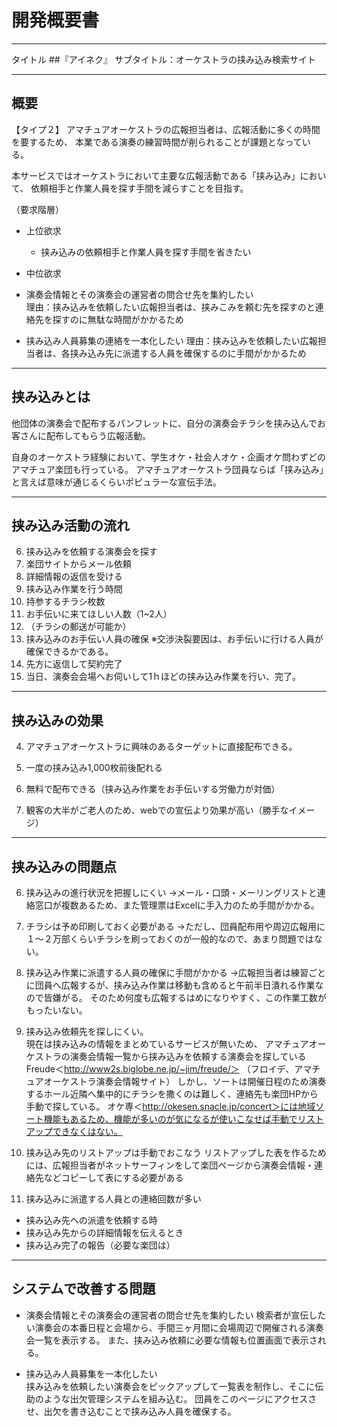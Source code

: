 #  開発概要書

-------
タイトル
##『アイネク』
サブタイトル：オーケストラの挟み込み検索サイト

---------
## 概要

【タイプ２】
アマチュアオーケストラの広報担当者は、広報活動に多くの時間を要するため、
本業である演奏の練習時間が削られることが課題となっている。

本サービスではオーケストラにおいて主要な広報活動である「挟み込み」において、
依頼相手と作業人員を探す手間を減らすことを目指す。

（要求階層）
* 上位欲求
  * 挟み込みの依頼相手と作業人員を探す手間を省きたい

* 中位欲求
 *  演奏会情報とその演奏会の運営者の問合せ先を集約したい  
 理由：挟み込みを依頼したい広報担当者は、挟みこみを頼む先を探すのと連絡先を探すのに無駄な時間がかかるため

 * 挟み込み人員募集の連絡を一本化したい
  理由：挟み込みを依頼したい広報担当者は、各挟み込み先に派遣する人員を確保するのに手間がかかるため

---------
## 挟み込みとは
他団体の演奏会で配布するパンフレットに、自分の演奏会チラシを挟み込んでお客さんに配布してもらう広報活動。

自身のオーケストラ経験において、学生オケ・社会人オケ・企画オケ問わずどのアマチュア楽団も行っている。
アマチュアオーケストラ団員ならば「挟み込み」と言えば意味が通じるくらいポピュラーな宣伝手法。

---------
## 挟み込み活動の流れ
6. 挟み込みを依頼する演奏会を探す
5. 楽団サイトからメール依頼
4. 詳細情報の返信を受ける
 9. 挟み込み作業を行う時間
 9. 持参するチラシ枚数
 9. お手伝いに来てほしい人数（1~2人）
 9. （チラシの郵送が可能か）
3. 挟み込みのお手伝い人員の確保
※交渉決裂要因は、お手伝いに行ける人員が確保できるかである。
2. 先方に返信して契約完了
1. 当日、演奏会会場へお伺いして1ｈほどの挟み込み作業を行い、完了。

---------
## 挟み込みの効果
4. アマチュアオーケストラに興味のあるターゲットに直接配布できる。

3. 一度の挟み込み1,000枚前後配れる

2. 無料で配布できる（挟み込み作業をお手伝いする労働力が対価）

1.  観客の大半がご老人のため、webでの宣伝より効果が高い（勝手なイメージ）

-------
##  挟み込みの問題点
6. 挟み込みの進行状況を把握しにくい
→メール・口頭・メーリングリストと連絡窓口が複数あるため、また管理票はExcelに手入力のため手間がかかる。

5. チラシは予め印刷しておく必要がある
→ただし、団員配布用や周辺広報用に１～２万部くらいチラシを刷っておくのが一般的なので、あまり問題ではない。

4. 挟み込み作業に派遣する人員の確保に手間がかかる
→広報担当者は練習ごとに団員へ広報するが、挟み込み作業は移動も含めると午前半日潰れる作業なので皆嫌がる。
そのため何度も広報するはめになりやすく、この作業工数がもったいない。

3.  挟み込み依頼先を探しにくい。  
現在は挟み込みの情報をまとめているサービスが無いため、
アマチュアオーケストラの演奏会情報一覧から挟み込みを依頼する演奏会を探している
Freude＜http://www2s.biglobe.ne.jp/~jim/freude/＞
（フロイデ、アマチュアオーケストラ演奏会情報サイト）
しかし、ソートは開催日程のため演奏するホール近隣へ集中的にチラシを撒くのは難しく、連絡先も楽団HPから手動で探している。
オケ専＜http://okesen.snacle.jp/concert＞には地域ソート機能もあるため、機能が多いのが気になるが使いこなせば手動でリストアップできなくはない。

2.   挟み込み先のリストアップは手動でおこなう
リストアップした表を作るためには、広報担当者がネットサーフィンをして楽団ページから演奏会情報・連絡先などコピーして表にする必要がある

1.  挟み込みに派遣する人員との連絡回数が多い
* 挟み込み先への派遣を依頼する時
* 挟み込み先からの詳細情報を伝えるとき
* 挟み込み完了の報告（必要な楽団は）

---------
## システムで改善する問題

*  演奏会情報とその演奏会の運営者の問合せ先を集約したい
検索者が宣伝したい演奏会の本番日程と会場から、手間三ヶ月間に会場周辺で開催される演奏会一覧を表示する。
また、挟み込み依頼に必要な情報も位置画面で表示される。

* 挟み込み人員募集を一本化したい  
挟み込みを依頼したい演奏会をピックアップして一覧表を制作し、そこに伝助のような出欠管理システムを組み込む。
団員をこのページにアクセスさせ、出欠を書き込むことで挟み込み人員を確保する。
